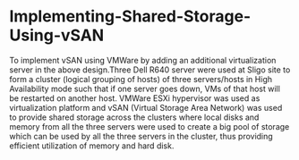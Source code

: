 # Implementing-Shared-Storage-Using-vSAN
To implement vSAN using VMWare by adding an additional virtualization server in the above design.Three Dell R640 server were used at Sligo site to form a cluster (logical grouping of hosts) of three servers/hosts in High Availability mode such that if one server goes down, VMs of that host will be restarted on another host. VMWare ESXi hypervisor was used as virtualization platform and vSAN (Virtual Storage Area Network) was used to provide shared storage across the clusters where local disks and memory from all the three servers were used to create a big pool of storage which can be used by all the three servers in the cluster, thus providing efficient utilization of memory and hard disk. 
